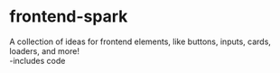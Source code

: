 # frontend-spark
A collection of ideas for frontend elements, like buttons, inputs, cards, loaders, and more!
<br> -includes code
